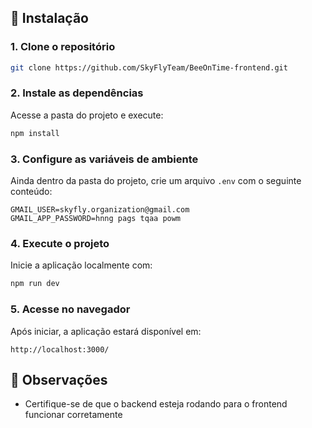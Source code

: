 ## 🚀 Instalação

### 1. Clone o repositório
```bash
git clone https://github.com/SkyFlyTeam/BeeOnTime-frontend.git
```

### 2. Instale as dependências
Acesse a pasta do projeto e execute:
```bash
npm install
```

### 3. Configure as variáveis de ambiente
Ainda dentro da pasta do projeto, crie um arquivo `.env` com o seguinte conteúdo:
```env
GMAIL_USER=skyfly.organization@gmail.com
GMAIL_APP_PASSWORD=hnng pags tqaa powm
```

### 4. Execute o projeto
Inicie a aplicação localmente com:
```bash
npm run dev
```

### 5. Acesse no navegador
Após iniciar, a aplicação estará disponível em:
```
http://localhost:3000/
```

## 📌 Observações

- Certifique-se de que o backend esteja rodando para o frontend funcionar corretamente
